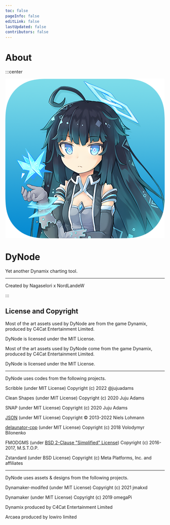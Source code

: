 ```yaml
---
toc: false
pageInfo: false
editLink: false
lastUpdated: false
contributors: false
---
```


# About

:::center

![](/Icon.png)

# DyNode

$\text{Yet another Dynamix charting tool.}$

------------

Created by NagaseIori x NordLandeW

:::

## License and Copyright

Most of the art assets used by DyNode are from the game Dynamix, produced by C4Cat Entertainment Limited.

DyNode is licensed under the MIT License.

Most of the art assets used by DyNode come from the game Dynamix, produced by C4Cat Entertainment Limited.

DyNode is licensed under the MIT License.

------------------

DyNode uses codes from the following projects.

Scribble (under MIT License) Copyright (c) 2022 @jujuadams

Clean Shapes (under MIT License) Copyright (c) 2020 Juju Adams

SNAP (under MIT License) Copyright (c) 2020 Juju Adams

[JSON](https://json.nlohmann.me/home/license/) (under MIT License) Copyright © 2013-2022 Niels Lohmann

[delaunator-cpp](https://github.com/abellgithub/delaunator-cpp/blob/master/LICENSE) (under MIT License) Copyright (c) 2018 Volodymyr Bilonenko

FMODGMS (under [BSD 2-Clause "Simplified" License](https://github.com/mstop4/FMODGMS/blob/master/LICENSE)) Copyright (c) 2016-2017, M.S.T.O.P.

Zstandard (under BSD License) Copyright (c) Meta Platforms, Inc. and affiliates

-------------------

DyNode uses assets & designs from the following projects.

Dynamaker-modifed (under MIT License) Copyright (c) 2021 jmakxd

Dynamaker (under MIT License) Copyright (c) 2019 omegaPi

Dynamix produced by C4Cat Entertainment Limited

Arcaea produced by lowiro limited